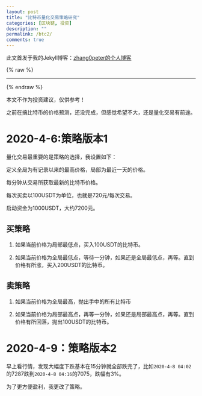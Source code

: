 ```yaml
---
layout: post
title: "比特币量化交易策略研究"
categories: [区块链, 投资]
description: ""
permalink: /btc2/
comments: true
---
```


此文首发于我的Jekyll博客：[zhang0peter的个人博客](https://zhang0peter.com)         

{% raw %}
***          
{% endraw %}

本文不作为投资建议，仅供参考！

之前在搞比特币的价格预测，还没完成，但感觉希望不大，还是量化交易有前途。

# 2020-4-6:策略版本1

量化交易最重要的是策略的选择，我设置如下：

定义全局为有记录以来的最高价格，局部为最近一天的价格。

每分钟从交易所获取最新的比特币价格。    

每次买卖以100USDT为单位，也就是720元/每次交易。

启动资金为1000USDT，大约7200元。

## 买策略

1. 如果当前价格为局部最低点，买入100USDT的比特币。

2. 如果当前价格为全局最低点，等待一分钟，如果还是全局最低点，再等。直到价格有所涨，买入200USDT的比特币。

## 卖策略

1. 如果当前价格为全局最高，抛出手中的所有比特币

2. 如果当前价格为局部最高点，再等一分钟，如果还是局部最高点，再等。直到价格有所回落，抛出100USDT的比特币。

# 2020-4-9：策略版本2



早上看行情，发现大幅度下跌基本在15分钟就全部跌完了，比如`2020-4-8 04:02`的7287跌到`2020-4-8 04:16`的7075，跌幅有3%。

为了更方便盈利，我更改了策略。


